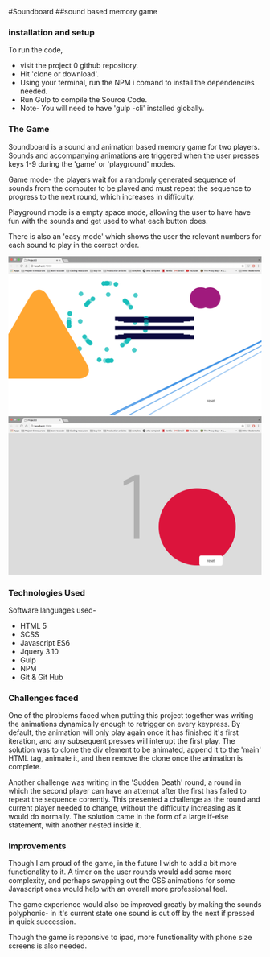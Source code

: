 #Soundboard
##sound based memory game
### installation and setup

To run the code,

* visit the project 0 github repository.
* Hit 'clone or download'.
* Using your terminal, run the NPM i comand to install the dependencies needed.
* Run Gulp to compile the  Source Code.
* Note- You will need to have 'gulp -cli' installed globally. 

### The Game

Soundboard is a sound and animation based memory game for two players. Sounds and accompanying animations are triggered when the user presses keys 1-9 during the 'game' or 'playground' modes. 

Game mode- the players wait for a randomly generated sequence of sounds from the computer to be played and must repeat the sequence to progress to the next round, which increases in difficulty. 

Playground mode is a empty space mode, allowing the user to have have fun with the sounds and get used to what each button does.

There is also an 'easy mode' which shows the user the relevant numbers for each sound to play in the correct order.

![screen1](src/assets/screen-shot-1.png)
![screen1](src/assets/screen-shot-2.png)


### Technologies Used 

Software languages used-

* HTML 5
* SCSS
* Javascript ES6
* Jquery 3.10
* Gulp
* NPM
* Git & Git Hub


### Challenges faced
One of the plroblems faced when putting this project together was writing the animations dynamically enough to retrigger on every keypress. By default, the animation will only play again once it has finished it's first iteration, and any subsequent presses will interupt the first play. The solution was to clone the div element to be animated, append it to the 'main' HTML tag, animate it, and then remove the clone once the animation is complete. 

Another challenge was writing in the 'Sudden Death' round, a round in which the second player can have an attempt after the first has failed to repeat the sequence corrently. This presented a challenge as the round and current player needed to change, without the difficulty increasing as it would do normally. The solution came in the form of a large if-else statement, with another nested inside it.

### Improvements
Though I am proud of the game, in the future I wish to add a bit more functionality to it. A timer on the user rounds would add some more complexity, and perhaps swapping out the CSS animations for some Javascript ones would help with an overall more professional feel.

The game experience would also be improved greatly by making the sounds polyphonic- in it's current state one sound is cut off by the next if pressed in quick succession. 

Though the game is reponsive to ipad, more functionality with phone size screens is also needed. 
